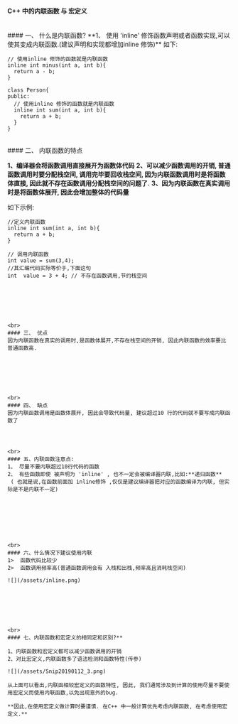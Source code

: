 #### C++ 中的内联函数 与 宏定义


<br>
#### 一、 什么是内联函数? 
**1、 使用 'inline' 修饰函数声明或者函数实现,可以使其变成内联函数.(建议声明和实现都增加inline 修饰)**
如下:

```
// 使用inline 修饰的函数就是内联函数 
inline int minus(int a, int b){
  return a - b;
}

class Person{
public:
  // 使用inline 修饰的函数就是内联函数
  inline int sum(int a, int b){
    return a + b;
  }
}

```
 






<br>
#### 二、 内联函数的特点

**1、编译器会将函数调用直接展开为函数体代码**
**2、可以减少函数调用的开销, 普通函数调用时要分配栈空间, 调用完毕要回收栈空间, 因为内联函数调用时是将函数体直接, 因此就不存在函数调用分配栈空间的问题了.**
**3、因为内联函数在真实调用时是将函数体展开, 因此会增加整体的代码量**

如下示例:
```
//定义内联函数
inline int sum(int a, int b){
  return a + b;
}

// 调用内联函数
int value = sum(3,4); 
//其汇编代码实际等价于,下面这句
int  value = 3 + 4; // 不存在函数调用,节约栈空间







<br>
#### 三、 优点
因为内联函数在真实的调用时,是函数体展开,不存在栈空间的开销, 因此内联函数的效率要比普通函数高.







<br>
#### 四、 缺点
因为内联函数调用是函数体展开, 因此会导致代码量, 建议超过10 行的代码就不要写成内联函数了



 
<br>
#### 五、内联函数注意点:
1、 尽量不要内联超过10行代码的函数
2、 有些函数即使 被声明为 'inline' , 也不一定会被编译器内联,比如:**递归函数**
 ( 也就是说,在函数前面加 inline修饰 ,仅仅是建议编译器把对应的函数编译为内联, 但实际是不是内联不一定)








<br>
#### 六、什么情况下建议使用内联
1>  函数代码比较少
2>  函数调用频率高(普通函数调用会有 入栈和出栈,频率高且消耗栈空间)

![](/assets/inline.png)







<br>
#### 七、内联函数和宏定义的相同定和区别?**

1、内联函数和宏定义都可以减少函数调用的开销
2、对比宏定义,内联函数多了语法检测和函数特性(传参)

![](/assets/Snip20190112_3.png)

从上面可以看出,内联函相较宏定义的函数特性, 因此, 我们通常涉及到计算的使用尽量不要使用宏定义而使用内联函数,以免出现意外的bug.

**因此,在使用宏定义做计算时要谨慎. 在C++ 中一般计算优先考虑内联函数, 在考虑使用宏定义.**


